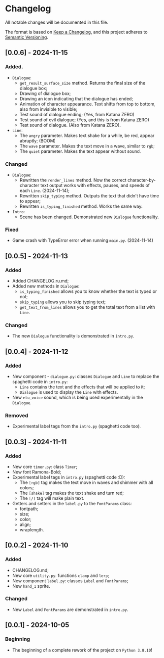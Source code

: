 # Changelog
All notable changes will be documented in this file.

The format is based on [Keep a Changelog](https://keepachangelog.com/en/1.0.0/),
and this project adheres to [Semantic Versioning](https://semver.org/spec/v2.0.0.html).

## [0.0.6] - 2024-11-15
### Added.
- `Dialogue`:
  - `get_result_surface_size` method. Returns the final size of the dialogue box;
  - Drawing of dialogue box;
  - Drawing an icon indicating that the dialogue has ended;
  - Animation of character appearance. Text shifts from top to bottom, also from invisible to visible;
  - Test sound of dialogue ending; (Yes, from Katana ZERO)
  - Test sound of evil dialogue; (Yes, and this is from Katana ZERO)
  - Test sound of dialogue. (Also from Katana ZERO).
- `Line`:
  - The `angry` parameter. Makes text shake for a while, be red, appear abruptly; (BOOM)
  - The `wave` parameter. Makes the text move in a wave, similar to `rgb`;
  - The `quiet` parameter. Makes the text appear without sound.
### Changed
- `Dialogue`:
  - Rewritten the `render_lines` method. Now the correct character-by-character text output works with effects, pauses, and speeds of each `Line`. (2024-11-14);
  - Rewritten `skip_typing` method. Outputs the text that didn't have time to appear;
  - Rewritten `is_typing_finished` method. Works the same way.
- `Intro`:
  - Scene has been changed. Demonstrated new `Dialogue` functionality.
### Fixed
- Game crash with TypeError error when running `main.py`. (2024-11-14)

## [0.0.5] - 2024-11-13
### Added
- Added CHANGELOG.ru.md;
- Added new methods in `Dialogue`:
  - `is_typing_finished` allows you to know whether the text is typed or not;
  - `skip_typing` allows you to skip typing text;
  - `get_text_from_lines` allows you to get the total text from a list with `Line`.
### Changed
- The new `Dialogue` functionality is demonstrated in `intro.py`.

## [0.0.4] - 2024-11-12
### Added
- New component - `dialogue.py`: classes `Dialogue` and `Line` to replace the spaghetti code in `intro.py`:
  - `Line` contains the text and the effects that will be applied to it;
  - `Dialogue` is used to display the `Line` with effects.
- New `etu_voice` sound, which is being used experimentally in the `Dialogue`.
### Removed
- Experimental label tags from the `intro.py` (spaghetti code too).

## [0.0.3] - 2024-11-11
### Added
- New core `timer.py`: class `Timer`;
- New font Ramona-Bold;
- Experimental label tags in `intro.py` (spaghetti code :D):
  - The `[rgb]` tag makes the text move in waves and shimmer with all colors;
  - The `[shake]` tag makes the text shake and turn red;
  - The `[/]` tag will make plain text.
- Getters and setters in the `label.py` to the `FontParams` class:
  - fontpath;
  - size;
  - color;
  - align;
  - wraplength.

## [0.0.2] - 2024-11-10
### Added
- CHANGELOG.md;
- New core `utility.py`: functions `clamp` and `lerp`;
- New component `label.py`: classes `Label` and `FontParams`;
- New `hand_1` sprite.
### Changed
- New `Label` and `FontParams` are demonstrated in `intro.py`.

## [0.0.1] - 2024-10-05
### Beginning
- The beginning of a complete rework of the project on `Python 3.8.10`!
